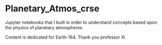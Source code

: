 # Planetary_Atmos_crse
Jupyter notebooks that I built in order to understand concepts based upon the physics of planetary atmospheres.

Content is dedicated for Earth-164. Thank you professor Xi
